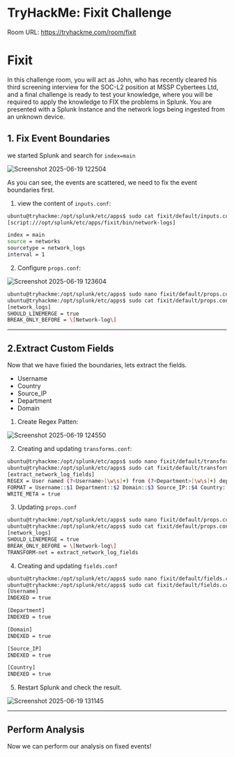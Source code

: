# TryHackMe: Fixit Challenge

Room URL: https://tryhackme.com/room/fixit

# Fixit 

In this challenge room, you will act as John, who has recently cleared his third screening interview for the SOC-L2 position at MSSP Cybertees Ltd, and a final challenge is ready to test your knowledge, where you will be required to apply the knowledge to FIX the problems in Splunk.
You are presented with a Splunk Instance and the network logs being ingested from an unknown device.


## 1. Fix Event Boundaries

we started Splunk and search for `index=main`

![Screenshot 2025-06-19 122504](https://github.com/user-attachments/assets/bcc55af6-53d9-4b4b-a16d-acc84f387357)

As you can see, the events are scattered, we need to fix the event boundaries first.
1. view the content of `inputs.conf`:
```bash
ubuntu@tryhackme:/opt/splunk/etc/apps$ sudo cat fixit/default/inputs.conf
[script:///opt/splunk/etc/apps/fixit/bin/network-logs]

index = main
source = networks
sourcetype = network_logs
interval = 1
```
2. Configure `props.conf`:

![Screenshot 2025-06-19 123604](https://github.com/user-attachments/assets/f55a755a-e9f6-4790-8450-764614848fe8)

```bash
ubuntu@tryhackme:/opt/splunk/etc/apps$ sudo nano fixit/default/props.conf
ubuntu@tryhackme:/opt/splunk/etc/apps$ sudo cat fixit/default/props.conf
[network_logs]
SHOULD_LINEMERGE = true
BREAK_ONLY_BEFORE = \[Network-log\]
```

---
## 2.Extract Custom Fields

Now that we have fixied the boundaries, lets extract the fields. 
- Username
- Country
- Source_IP
- Department
- Domain

1. Create Regex Patten:

![Screenshot 2025-06-19 124550](https://github.com/user-attachments/assets/97f781d6-8b91-4f59-bcf0-64d1760612ca)

2. Creating and updating `transforms.conf`:
```bash
ubuntu@tryhackme:/opt/splunk/etc/apps$ sudo nano fixit/default/transforms.conf
ubuntu@tryhackme:/opt/splunk/etc/apps$ sudo cat fixit/default/transforms.conf
[extract_network_log_fields]
REGEX = User named (?<Username>[\w\s]+) from (?<Department>[\w\s]+) department accessed the resource (?<Domain>[\w./]+) from the source IP (?<Source_IP>[\d.]+) and country\s+(?<Country>\w+)
FORMAT = Username::$1 Department::$2 Domain::$3 Source_IP::$4 Country::$5
WRITE_META = true
```
3. Updating `props.conf`
```bash
ubuntu@tryhackme:/opt/splunk/etc/apps$ sudo nano fixit/default/props.conf
ubuntu@tryhackme:/opt/splunk/etc/apps$ sudo cat fixit/default/props.conf
[network_logs]
SHOULD_LINEMERGE = true
BREAK_ONLY_BEFORE = \[Network-log\]
TRANSFORM-net = extract_network_log_fields
```
4. Creating and updating `fields.conf`
```bash
ubuntu@tryhackme:/opt/splunk/etc/apps$ sudo nano fixit/default/fields.conf
ubuntu@tryhackme:/opt/splunk/etc/apps$ sudo cat fixit/default/fields.conf
[Username]
INDEXED = true

[Department]
INDEXED = true

[Domain]
INDEXED = true

[Source_IP]
INDEXED = true

[Country]
INDEXED = true
```
5. Restart Splunk and check the result.

![Screenshot 2025-06-19 131145](https://github.com/user-attachments/assets/d4c237aa-6364-483b-8bf3-87f07212e05f)


---
## Perform Analysis

Now we can perform our analysis on fixed events!
